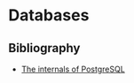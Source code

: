 # Databases

## Bibliography

* [The internals of PostgreSQL](http://www.interdb.jp/pg/pgsql01.html)
